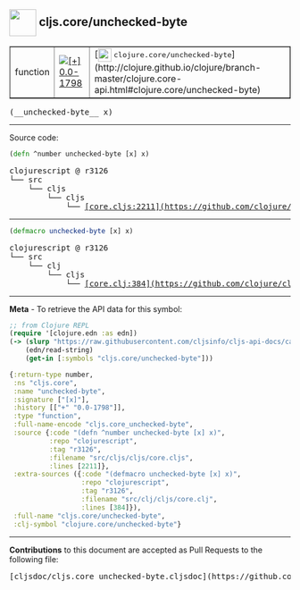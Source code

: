 ## <img width="48px" valign="middle" src="http://i.imgur.com/Hi20huC.png"> cljs.core/unchecked-byte

 <table border="1">
<tr>

<td>function</td>
<td><a href="https://github.com/cljsinfo/cljs-api-docs/tree/0.0-1798"><img valign="middle" alt="[+] 0.0-1798" src="https://img.shields.io/badge/+-0.0--1798-lightgrey.svg"></a> </td>
<td>
[<img height="24px" valign="middle" src="http://i.imgur.com/1GjPKvB.png"> <samp>clojure.core/unchecked-byte</samp>](http://clojure.github.io/clojure/branch-master/clojure.core-api.html#clojure.core/unchecked-byte)
</td>
</tr>
</table>

 <samp>
(__unchecked-byte__ x)<br>
</samp>

---





Source code:

```clj
(defn ^number unchecked-byte [x] x)
```

 <pre>
clojurescript @ r3126
└── src
    └── cljs
        └── cljs
            └── <ins>[core.cljs:2211](https://github.com/clojure/clojurescript/blob/r3126/src/cljs/cljs/core.cljs#L2211)</ins>
</pre>


---

```clj
(defmacro unchecked-byte [x] x)
```

 <pre>
clojurescript @ r3126
└── src
    └── clj
        └── cljs
            └── <ins>[core.clj:384](https://github.com/clojure/clojurescript/blob/r3126/src/clj/cljs/core.clj#L384)</ins>
</pre>

---

__Meta__ - To retrieve the API data for this symbol:

```clj
;; from Clojure REPL
(require '[clojure.edn :as edn])
(-> (slurp "https://raw.githubusercontent.com/cljsinfo/cljs-api-docs/catalog/cljs-api.edn")
    (edn/read-string)
    (get-in [:symbols "cljs.core/unchecked-byte"]))
```

```clj
{:return-type number,
 :ns "cljs.core",
 :name "unchecked-byte",
 :signature ["[x]"],
 :history [["+" "0.0-1798"]],
 :type "function",
 :full-name-encode "cljs.core_unchecked-byte",
 :source {:code "(defn ^number unchecked-byte [x] x)",
          :repo "clojurescript",
          :tag "r3126",
          :filename "src/cljs/cljs/core.cljs",
          :lines [2211]},
 :extra-sources ({:code "(defmacro unchecked-byte [x] x)",
                  :repo "clojurescript",
                  :tag "r3126",
                  :filename "src/clj/cljs/core.clj",
                  :lines [384]}),
 :full-name "cljs.core/unchecked-byte",
 :clj-symbol "clojure.core/unchecked-byte"}

```

---

__Contributions__ to this document are accepted as Pull Requests to the following file:

 <pre>
[cljsdoc/cljs.core_unchecked-byte.cljsdoc](https://github.com/cljsinfo/cljs-api-docs/blob/master/cljsdoc/cljs.core_unchecked-byte.cljsdoc)
</pre>

